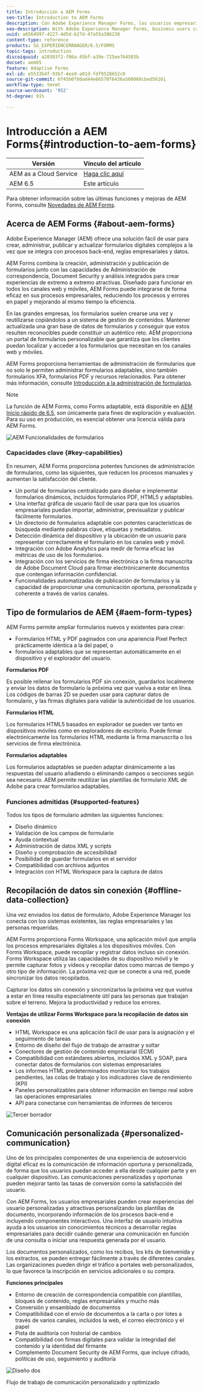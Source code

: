```yaml
---
title: Introducción a AEM Forms
seo-title: Introduction to AEM Forms
description: Con Adobe Experience Manager Forms, los usuarios empresariales pueden integrar formularios atractivos, interactivos y adaptables en sitios web y móviles, lo que simplifica el proceso de inscripción digital y aumenta las tasas de conversión de los clientes.
seo-description: With Adobe Experience Manager Forms, business users can integrate engaging, responsive, and adaptive forms into web and mobile sites, simplifying the digital enrollment process and increasing customer conversion rates.
uuid: a6564997-4227-4d5d-b27d-47a55a386238
content-type: reference
products: SG_EXPERIENCEMANAGER/6.5/FORMS
topic-tags: introduction
discoiquuid: a20383f2-f86a-45bf-a39e-725ee764503b
docset: aem65
feature: Adaptive Forms
exl-id: e5533b4f-93b7-4ea9-a01d-fdf9528652c8
source-git-commit: 6f45b0f8dad44e66570f6436a560060cbed56161
workflow-type: tm+mt
source-wordcount: '952'
ht-degree: 91%

---
```


# Introducción a AEM Forms{#introduction-to-aem-forms}

| Versión | Vínculo del artículo |
| -------- | ---------------------------- |
| AEM as a Cloud Service | [Haga clic aquí](https://experienceleague.adobe.com/docs/experience-manager-cloud-service/content/forms/forms-overview/home.html) |
| AEM 6.5 | Este artículo |

Para obtener información sobre las últimas funciones y mejoras de AEM Forms, consulte [Novedades de AEM Forms](../../forms/using/whats-new.md).

## Acerca de AEM Forms {#about-aem-forms}

Adobe Experience Manager (AEM) ofrece una solución fácil de usar para crear, administrar, publicar y actualizar formularios digitales complejos a la vez que se integra con procesos back-end, reglas empresariales y datos.

AEM Forms combina la creación, administración y publicación de formularios junto con las capacidades de Administración de correspondencia, Document Security y análisis integrados para crear experiencias de extremo a extremo atractivas. Diseñado para funcionar en todos los canales web y móviles, AEM Forms puede integrarse de forma eficaz en sus procesos empresariales, reduciendo los procesos y errores en papel y mejorando al mismo tiempo la eficiencia.

En las grandes empresas, los formularios suelen crearse una vez y reutilizarse copiándolos a un sistema de gestión de contenidos. Mantener actualizada una gran base de datos de formularios y conseguir que estos resulten reconocibles puede constituir un auténtico reto. AEM proporciona un portal de formularios personalizable que garantiza que los clientes puedan localizar y acceder a los formularios que necesitan en los canales web y móviles.

AEM Forms proporciona herramientas de administración de formularios que no solo le permiten administrar formularios adaptables, sino también formularios XFA, formularios PDF y recursos relacionados. Para obtener más información, consulte [Introducción a la administración de formularios](../../forms/using/introduction-managing-forms.md).

>[!NOTE]
>
>La función de AEM Forms, como Forms adaptable, está disponible en [AEM Inicio rápido de 6.5](/help/sites-deploying/deploy.md), son únicamente para fines de exploración y evaluación. Para su uso en producción, es esencial obtener una licencia válida para AEM Forms.

![AEM Funcionalidades de formularios](do-not-localize/4th-draft.gif)

### Capacidades clave {#key-capabilities}

En resumen, AEM Forms proporciona potentes funciones de administración de formularios, como las siguientes, que reducen los procesos manuales y aumentan la satisfacción del cliente.

* Un portal de formularios centralizado para diseñar e implementar formularios dinámicos, incluidos formularios PDF, HTML5 y adaptables.
* Una interfaz gráfica de usuario fácil de usar para que los usuarios empresariales puedan importar, administrar, previsualizar y publicar fácilmente formularios.
* Un directorio de formularios adaptable con potentes características de búsqueda mediante palabras clave, etiquetas y metadatos.
* Detección dinámica del dispositivo y la ubicación de un usuario para representar correctamente el formulario en los canales web y móvil.
* Integración con Adobe Analytics para medir de forma eficaz las métricas de uso de los formularios.
* Integración con los servicios de firma electrónica o la firma manuscrita de Adobe Document Cloud para firmar electrónicamente documentos que contengan información confidencial.
* Funcionalidades automatizadas de publicación de formularios y la capacidad de proporcionar una comunicación oportuna, personalizada y coherente a través de varios canales.

## Tipo de formularios de AEM {#aem-form-types}

AEM Forms permite ampliar formularios nuevos y existentes para crear:

* Formularios HTML y PDF paginados con una apariencia Pixel Perfect prácticamente idéntica a la del papel, o
* formularios adaptables que se representan automáticamente en el dispositivo y el explorador del usuario.

**Formularios PDF**

Es posible rellenar los formularios PDF sin conexión, guardarlos localmente y enviar los datos de formulario la próxima vez que vuelva a estar en línea. Los códigos de barras 2D se pueden usar para capturar datos de formulario, y las firmas digitales para validar la autenticidad de los usuarios.

**Formularios HTML**

Los formularios HTML5 basados en explorador se pueden ver tanto en dispositivos móviles como en exploradores de escritorio. Puede firmar electrónicamente los formularios HTML mediante la firma manuscrita o los servicios de firma electrónica.

**Formularios adaptables**

Los formularios adaptables se pueden adaptar dinámicamente a las respuestas del usuario añadiendo o eliminando campos o secciones según sea necesario. AEM permite reutilizar las plantillas de formulario XML de Adobe para crear formularios adaptables.

### Funciones admitidas {#supported-features}

Todos los tipos de formulario admiten las siguientes funciones:

* Diseño dinámico
* Validación de los campos de formulario
* Ayuda contextual
* Administración de datos XML y scripts
* Diseño y comprobación de accesibilidad
* Posibilidad de guardar formularios en el servidor
* Compatibilidad con archivos adjuntos
* Integración con HTML Workspace para la captura de datos

## Recopilación de datos sin conexión {#offline-data-collection}

Una vez enviados los datos de formulario, Adobe Experience Manager los conecta con los sistemas existentes, las reglas empresariales y las personas requeridas.

AEM Forms proporciona Forms Workspace, una aplicación móvil que amplía los procesos empresariales digitales a los dispositivos móviles. Con Forms Workspace, puede recopilar y registrar datos incluso sin conexión. Forms Workspace utiliza las capacidades de su dispositivo móvil y le permite capturar fotos y vídeos y recopilar datos como marcas de tiempo y otro tipo de información. La próxima vez que se conecte a una red, puede sincronizar los datos recopilados.

Capturar los datos sin conexión y sincronizarlos la próxima vez que vuelva a estar en línea resulta especialmente útil para las personas que trabajan sobre el terreno. Mejora la productividad y reduce los errores.

**Ventajas de utilizar Forms Workspace para la recopilación de datos sin conexión**

* HTML Workspace es una aplicación fácil de usar para la asignación y el seguimiento de tareas
* Entorno de diseño del flujo de trabajo de arrastrar y soltar
* Conectores de gestión de contenido empresarial (ECM)
* Compatibilidad con estándares abiertos, incluidos XML y SOAP, para conectar datos de formularios con sistemas empresariales
* Los informes HTML predeterminados monitorizan los trabajos pendientes, las colas de trabajo y los indicadores clave de rendimiento (KPI)
* Paneles personalizables para obtener información en tiempo real sobre las operaciones empresariales
* API para conectarse con herramientas de informes de terceros

![Tercer borrador](do-not-localize/3rd-draft.gif)

## Comunicación personalizada {#personalized-communication}

Uno de los principales componentes de una experiencia de autoservicio digital eficaz es la comunicación de información oportuna y personalizada, de forma que los usuarios puedan acceder a ella desde cualquier parte y en cualquier dispositivo. Las comunicaciones personalizadas y oportunas pueden mejorar tanto las tasas de conversión como la satisfacción del usuario.

Con AEM Forms, los usuarios empresariales pueden crear experiencias del usuario personalizadas y atractivas personalizando las plantillas de documento, incorporando información de los procesos back-end e incluyendo componentes interactivos. Una interfaz de usuario intuitiva ayuda a los usuarios sin conocimientos técnicos a desarrollar reglas empresariales para decidir cuándo generar una comunicación en función de una consulta o iniciar una respuesta generada por el usuario.

Los documentos personalizados, como los recibos, los kits de bienvenida y los extractos, se pueden entregar fácilmente a través de diferentes canales. Las organizaciones pueden dirigir el tráfico a portales web personalizados, lo que favorece la inscripción en servicios adicionales o su compra.

**Funciones principales**

* Entorno de creación de correspondencia compatible con plantillas, bloques de contenido, reglas empresariales y mucho más
* Conversión y ensamblado de documentos
* Compatibilidad con el envío de documentos a la carta o por lotes a través de varios canales, incluidos la web, el correo electrónico y el papel
* Pista de auditoría con historial de cambios
* Compatibilidad con firmas digitales para validar la integridad del contenido y la identidad del firmante
* Complemento Document Security de AEM Forms, que incluye cifrado, políticas de uso, seguimiento y auditoría

![Diseño dos](do-not-localize/layout-02.png)

Flujo de trabajo de comunicación personalizado y optimizado

